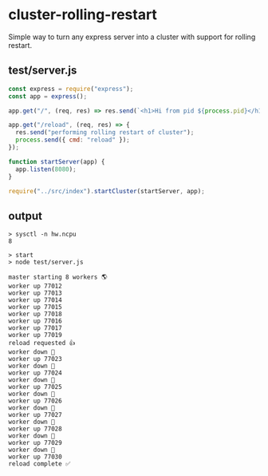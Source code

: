 # cluster-rolling-restart

Simple way to turn any express server into a cluster with support for rolling restart.

## test/server.js

```js
const express = require("express");
const app = express();

app.get("/", (req, res) => res.send(`<h1>Hi from pid ${process.pid}</h1>`));

app.get("/reload", (req, res) => {
  res.send("performing rolling restart of cluster");
  process.send({ cmd: "reload" });
});

function startServer(app) {
  app.listen(8080);
}

require("../src/index").startCluster(startServer, app);
```

## output

```shell
> sysctl -n hw.ncpu
8

> start
> node test/server.js

master starting 8 workers 🌎
worker up 77012
worker up 77013
worker up 77014
worker up 77015
worker up 77018
worker up 77016
worker up 77017
worker up 77019
reload requested 👍
worker down 🔻
worker up 77023
worker down 🔻
worker up 77024
worker down 🔻
worker up 77025
worker down 🔻
worker up 77026
worker down 🔻
worker up 77027
worker down 🔻
worker up 77028
worker down 🔻
worker up 77029
worker down 🔻
worker up 77030
reload complete ✅
```
